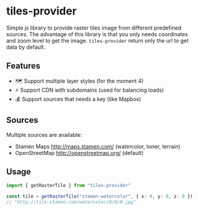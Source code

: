 # tiles-provider

Simple js library to provide raster tiles image from different predefined sources.
The advantage of this library is that you only needs coordinates and zoom level to get the image.
`tiles-provider` return only the url to get data by default.

## Features

- 🗺️ Support multiple layer styles (for the moment 4)
- ⚡ Support CDN with subdomains (used for balancing loads)
- 💰 Support sources that needs a key (like Mapbox)

## Sources

Multiple sources are available:

- Stamen Maps <http://maps.stamen.com/> (watercolor, toner, terrain)
- OpenStreetMap <http://openstreetmap.org/> (default)

## Usage

```ts
import { getRasterTile } from "tiles-provider"

const tile = getRasterTile("stamen-watercolor", { x: 0, y: 0, z: 0 })
// "http://tile.stamen.com/watercolor/0/0/0.jpg"
```
